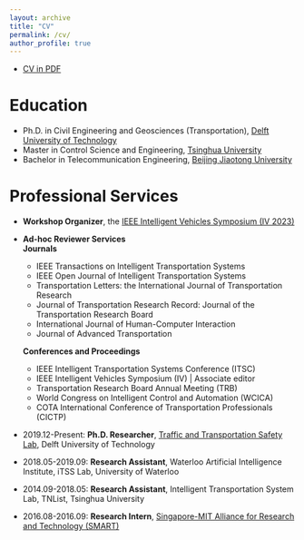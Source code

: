 ```yaml
---
layout: archive
title: "CV"
permalink: /cv/
author_profile: true
---
```


- [CV in PDF](https://yongqidong.github.io/files/Dong_Yongqi-CV_2023.pdf)



Education
======
* Ph.D. in Civil Engineering and Geosciences (Transportation), [Delft University of Technology](https://www.tudelft.nl/en/ceg/)
* Master in Control Science and Engineering, [Tsinghua University](https://www.tsinghua.edu.cn/en/)
* Bachelor in Telecommunication Engineering, [Beijing Jiaotong University](http://en.eie.bjtu.edu.cn/)


Professional Services 
======
* **Workshop Organizer**, the [IEEE Intelligent Vehicles Symposium (IV 2023)](https://2023.ieee-iv.org/) <br/>

* **Ad-hoc Reviewer Services**<br/>
**Journals**<br/>
 	* IEEE Transactions on Intelligent Transportation Systems<br/>
 	* IEEE Open Journal of Intelligent Transportation Systems<br/>
 	* Transportation Letters: the International Journal of Transportation Research<br/>
 	* Journal of Transportation Research Record: Journal of the Transportation Research Board<br/>
 	* International Journal of Human-Computer Interaction<br/>
 	* Journal of Advanced Transportation<br/>
  
  
  
  **Conferences and Proceedings**<br/>
 	- IEEE Intelligent Transportation Systems Conference (ITSC)<br/>
 	- IEEE Intelligent Vehicles Symposium (IV) | Associate editor<br/>
 	- Transportation Research Board Annual Meeting (TRB)<br/>
 	- World Congress on Intelligent Control and Automation (WCICA)<br/>
 	- COTA International Conference of Transportation Professionals (CICTP)<br/>
* 2019.12-Present:  **Ph.D. Researcher**, [Traffic and Transportation Safety Lab](https://www.tudelft.nl/citg/tts-lab), Delft University of Technology<br/>
* 2018.05-2019.09: **Research Assistant**, Waterloo Artificial Intelligence Institute, iTSS Lab, University of Waterloo <br/>
* 2014.09-2018.05: **Research Assistant**, Intelligent Transportation System Lab, TNList, Tsinghua University <br/>
* 2016.08-2016.09: **Research Intern**, [Singapore-MIT Alliance for Research and Technology (SMART)](https://smart.mit.edu/research/fm/about-fm) <br/>
